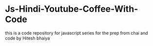 # Js-Hindi-Youtube-Coffee-With-Code
this is a code repository for javascript series for the prep from chai and code by Hitesh bhaiya
